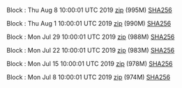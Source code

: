 Block : Thu Aug  8 10:00:01 UTC 2019 [zip](https://this-is-my.life/4UxwE/bootstrap.dat.20190808.zip) (995M) [SHA256](https://this-is-my.life/Bi7EC/sha256.txt)

Block : Thu Aug  1 10:00:01 UTC 2019 [zip](https://this-is-my.life/13VS8Q/bootstrap.dat.20190801.zip) (990M) [SHA256](https://this-is-my.life/528Xi/sha256.txt)

Block : Mon Jul 29 10:00:01 UTC 2019 [zip](https://this-is-my.life/8e6xb/bootstrap.dat.20190729.zip) (988M) [SHA256](https://this-is-my.life/XMcQA/sha256.txt)

Block : Mon Jul 22 10:00:01 UTC 2019 [zip](https://this-is-my.life/agaI8/bootstrap.dat.20190722.zip) (983M) [SHA256](https://this-is-my.life/wMA1d/sha256.txt)

Block : Mon Jul 15 10:00:01 UTC 2019 [zip](https://this-is-my.life/kj6hs/bootstrap.dat.20190715.zip) (978M) [SHA256](https://this-is-my.life/bPsZG/sha256.txt)

Block : Mon Jul  8 10:00:01 UTC 2019 [zip](https://this-is-my.life/q8nra/bootstrap.dat.20190708.zip) (974M) [SHA256](https://this-is-my.life/12JzFi/sha256.txt)
